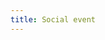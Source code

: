 ```yaml
---
title: Social event
---
```

<!-- 
<div class="social-event">

  <p>
  On Thursday evening we organize a social event in Cegeka's offices on the Corda Campus..<br />
You are welcome to join us for a dinner as of 18:00.<br /><br />
Sorry, the social event is currently <font style="color: red">sold out</font>! <br /><br />

We will provide a networking reception with snacks and drinks. <br />
Drinks are kindly offered by:
  </p>

{% assign socialEventSponsors = site.data.sponsors | where:"level","Social event" | sort: 'name' %}

  {% if socialEventSponsors %}
    {% for sponsor in socialEventSponsors %}
      <div class="socialevensponsor">
        <a href="{{ sponsor.url }}" target="_blank"><img src="/assets/images/sponsors/{{ sponsor.image }}" alt="{{ sponsor.name }} logo" style="{{ sponsor.style }}"/></a><br />
      </div>
    {% endfor %}
  {% endif %}

</div> -->
